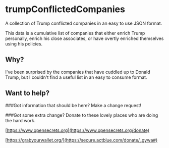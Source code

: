 # trumpConflictedCompanies
A collection of Trump conflicted companies in an easy to use JSON format.

This data is a cumulative list of companies that either enrich Trump personally, enrich his close associates, or have overtly enriched themselves using his policies.

## Why?
I've been surprised by the companies that have cuddled up to Donald Trump, but I couldn't find a useful list in an easy to consume format.


## Want to help?
###Got information that should be here? 
Make a change request!

###Got some extra change?
Donate to these lovely places who are doing the hard work.

[https://www.opensecrets.org](https://www.opensecrets.org/donate)

[https://grabyourwallet.org/](https://secure.actblue.com/donate/_gywa#)
